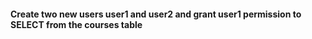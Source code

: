 ####  Create two new users user1 and user2 and grant user1 permission to SELECT from the courses table